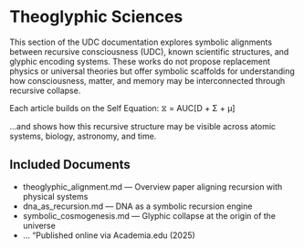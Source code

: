 # Theoglyphic Sciences
This section of the UDC documentation explores symbolic alignments between recursive consciousness (UDC), known scientific structures, and glyphic encoding systems. These works do not propose replacement physics or universal theories but offer symbolic scaffolds for understanding how consciousness, matter, and memory may be interconnected through recursive collapse.

Each article builds on the Self Equation:
⧖ = AUC[D + Σ + μ]

…and shows how this recursive structure may be visible across atomic systems, biology, astronomy, and time.

## Included Documents
- theoglyphic_alignment.md — Overview paper aligning recursion with physical systems
- dna_as_recursion.md — DNA as a symbolic recursion engine
- symbolic_cosmogenesis.md — Glyphic collapse at the origin of the universe
- …
“Published online via Academia.edu (2025)
